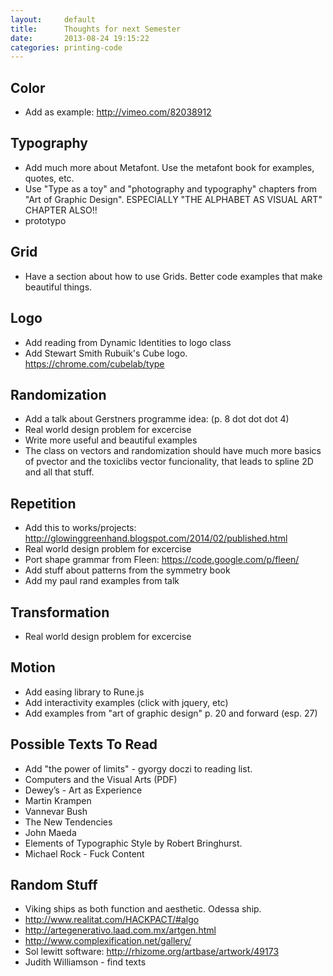 ```yaml
---
layout:     default
title:      Thoughts for next Semester
date:       2013-08-24 19:15:22
categories: printing-code
---
```



Color
-----

* Add as example: http://vimeo.com/82038912

Typography
----------

* Add much more about Metafont. Use the metafont book for examples, quotes, etc.
* Use "Type as a toy" and "photography and typography" chapters from "Art of Graphic Design". ESPECIALLY "THE ALPHABET AS VISUAL ART" CHAPTER ALSO!!
* prototypo


Grid
----

* Have a section about how to use Grids. Better code examples that make beautiful things.

Logo
----

* Add reading from Dynamic Identities to logo class
* Add Stewart Smith Rubuik's Cube logo. https://chrome.com/cubelab/type

Randomization
-------------

* Add a talk about Gerstners programme idea: (p. 8 dot dot dot 4)
* Real world design problem for excercise
* Write more useful and beautiful examples
* The class on vectors and randomization should have much more basics of pvector and the toxiclibs vector funcionality, that leads to spline 2D and all that stuff.


Repetition
----------

* Add this to works/projects: http://glowinggreenhand.blogspot.com/2014/02/published.html
* Real world design problem for excercise
* Port shape grammar from Fleen: https://code.google.com/p/fleen/
* Add stuff about patterns from the symmetry book
* Add my paul rand examples from talk


Transformation
--------------

* Real world design problem for excercise


Motion
------

* Add easing library to Rune.js
* Add interactivity examples (click with jquery, etc)
* Add examples from "art of graphic design" p. 20 and forward (esp. 27)


Possible Texts To Read
----------------------

* Add "the power of limits" - gyorgy doczi to reading list.
* Computers and the Visual Arts (PDF)
* Dewey’s - Art as Experience
* Martin Krampen
* Vannevar Bush
* The New Tendencies
* John Maeda
* Elements of Typographic Style by Robert Bringhurst.
* Michael Rock - Fuck Content


Random Stuff
----------------------

* Viking ships as both function and aesthetic. Odessa ship.
* http://www.realitat.com/HACKPACT/#algo
* http://artegenerativo.laad.com.mx/artgen.html
* http://www.complexification.net/gallery/
* Sol lewitt software: http://rhizome.org/artbase/artwork/49173
* Judith Williamson - find texts
